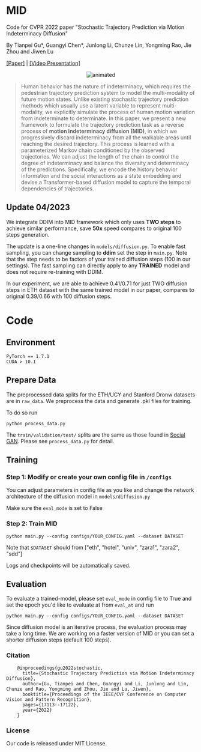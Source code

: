 # MID
Code for CVPR 2022 paper "Stochastic Trajectory Prediction via Motion Indeterminacy Diffusion"

By Tianpei Gu*, Guangyi Chen*, Junlong Li, Chunze Lin, Yongming Rao, Jie Zhou and Jiwen Lu

[[Paper]](https://arxiv.org/abs/2203.13777) |  [[Video Presentation]](https://www.youtube.com/watch?v=g1vf9wio6VM)

<p align="center">
  <img src="https://user-images.githubusercontent.com/21379120/204936740-65891c87-c4c1-467f-a883-8311af89ba09.gif" alt="animated" />
</p>

> Human behavior has the nature of indeterminacy, which requires the pedestrian trajectory prediction system to model the multi-modality of future motion states. Unlike existing stochastic trajectory prediction methods which usually use a latent variable to represent multi-modality, we explicitly simulate the process of human motion variation from indeterminate to determinate. In this paper, we present a new framework to formulate the trajectory prediction task as a reverse process of **motion indeterminacy diffusion (MID)**, in which we progressively discard indeterminacy from all the walkable areas until reaching the desired trajectory. This process is learned with a parameterized Markov chain conditioned by the observed trajectories. We can adjust the length of the chain to control the degree of indeterminacy and balance the diversity and determinacy of the predictions. Specifically, we encode the history behavior information and the social interactions as a state embedding and devise a Transformer-based diffusion model to capture the temporal dependencies of trajectories.

## **Update 04/2023** 


We integrate DDIM into MID framework which only uses **TWO steps** to achieve similar performance, save **50x** speed compares to original 100 steps generation.

The update is a one-line changes in ```models/diffusion.py```. To enable fast sampling, you can change sampling to **ddim** set the step in ```main.py```. Note that the step needs to be factors of your trained diffusion steps (100 in our settings). The fast sampling can directly apply to any **TRAINED** model and does not require re-training with DDIM. 

In our experiment, we are able to achieve 0.41/0.71 for just TWO diffusion steps in ETH dataset with the same trained model in our paper, compares to original 0.39/0.66 with 100 diffusion steps.



# Code

## Environment
    PyTorch == 1.7.1
    CUDA > 10.1

## Prepare Data

The preprocessed data splits for the ETH/UCY and Stanford Dronw datasets are in ```raw_data```. We preprocess the data and generate .pkl files for training.

To do so run

```
python process_data.py
```

The `train/validation/test/` splits are the same as those found in [Social GAN]( https://github.com/agrimgupta92/sgan). Please see ```process_data.py``` for detail.

## Training

### Step 1: Modify or create your own config file in ```/configs``` 

You can adjust parameters in config file as you like and change the network architecture of the diffusion model in ```models/diffusion.py```

Make sure the ```eval_mode``` is set to False
 
 ### Step 2: Train MID
 
 ```python main.py --config configs/YOUR_CONFIG.yaml --dataset DATASET``` 
 
 Note that ```$DATASET``` should from ["eth", "hotel", "univ", "zara1", "zara2", "sdd"]
 
Logs and checkpoints will be automatically saved.

## Evaluation

To evaluate a trained-model, please set ```eval_mode``` in config file to True and set the epoch you'd like to evaluate at from ```eval_at``` and run

 ```python main.py --config configs/YOUR_CONFIG.yaml --dataset DATASET``` 

Since diffusion model is an iterative process, the evaluation process may take a long time. We are working on a faster version of MID or you can set a shorter diffusion steps (default 100 steps).


### Citation
```
    @inproceedings{gu2022stochastic,
      title={Stochastic Trajectory Prediction via Motion Indeterminacy Diffusion},
      author={Gu, Tianpei and Chen, Guangyi and Li, Junlong and Lin, Chunze and Rao, Yongming and Zhou, Jie and Lu, Jiwen},
      booktitle={Proceedings of the IEEE/CVF Conference on Computer Vision and Pattern Recognition},
      pages={17113--17122},
      year={2022}
    }
```
### License

Our code is released under MIT License.
